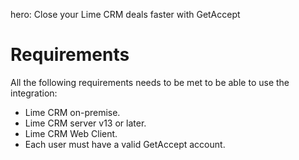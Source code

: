 hero: Close your Lime CRM deals faster with GetAccept

# Requirements

All the following requirements needs to be met to be able to use the integration:

* Lime CRM on-premise.
* Lime CRM server v13 or later.
* Lime CRM Web Client.
* Each user must have a valid GetAccept account.
